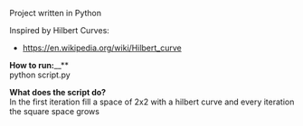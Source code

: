 Project written in Python

Inspired by Hilbert Curves:
- https://en.wikipedia.org/wiki/Hilbert_curve

**How to run:**__**\
python script.py

**What does the script do?**\
In the first iteration fill a space of 2x2 with a hilbert curve and every iteration the square space grows